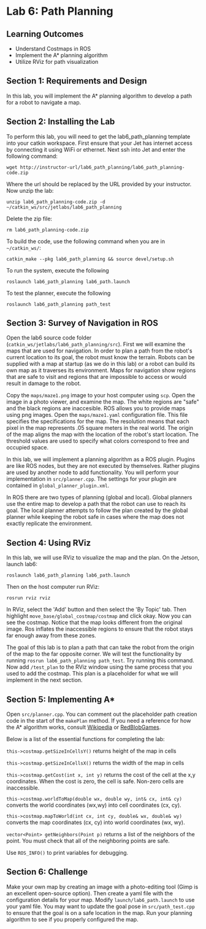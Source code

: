 # Lab 6: Path Planning

## Learning Outcomes
- Understand Costmaps in ROS
- Implement the A* planning algorithm
- Utilize RViz for path visualization

## Section 1: Requirements and Design

In this lab, you will implement the A* planning algorithm to develop a path for a robot to navigate a map.

## Section 2: Installing the Lab

To perform this lab, you will need to get the lab6_path_planning template into your catkin workspace.  First ensure that your Jet has internet access by connecting it using WiFi or ethernet.  Next ssh into Jet and enter the following command:

```
wget http://instructor-url/lab6_path_planning/lab6_path_planning-code.zip
```

Where the url should be replaced by the URL provided by your instructor.  Now unzip the lab:
```
unzip lab6_path_planning-code.zip -d ~/catkin_ws/src/jetlabs/lab6_path_planning
```

Delete the zip file:
```
rm lab6_path_planning-code.zip
```

To build the code, use the following command when you are in `~/catkin_ws/`:
```
catkin_make --pkg lab6_path_planning && source devel/setup.sh
```

To run the system, execute the following
```
roslaunch lab6_path_planning lab6_path.launch
```

To test the planner, execute the following
```
roslaunch lab6_path_planning path_test
```

## Section 3: Survey of Navigation in ROS

Open the lab6 source code folder (`catkin_ws/jetlabs/lab6_path_planning/src`).  First we will
examine the maps that are used for navigation.  In order to plan a path from the robot's current location
to its goal, the robot must know the terrain.  Robots can be supplied with a map at startup (as we do in this lab)
or a robot can build its own map as it traverses its environment.  Maps for navigation show regions that are
safe to visit and regions that are impossible to access or would result in damage to the robot.

Copy the `maps/maze1.png` image to your host computer using `scp`.  Open the image in a photo viewer, and
examine the map.  The white regions are "safe" and the black regions are inaccesible.  ROS allows you to provide maps
using png images.  Open the `maps/maze1.yaml` configuration file.  This file specifies the specifications for the map.
The resolution means that each pixel in the map represents .05 square meters in the real world.  The origin of the map
aligns the map with the location of the robot's start location.  The threshold values are used to specify what colors
correspond to free and occupied space.

In this lab, we will implement a planning algorithm as a ROS plugin.  Plugins are like ROS nodes, but they are not
executed by themselves.  Rather plugins are used by another node to add functionality.  You will perform your implementation in `src/planner.cpp`.  The settings for your plugin are contained in `global_planner_plugin.xml`.

In ROS there are two types of planning (global and local).  Global planners use the entire map to develop a path that the robot can use to reach its goal.  The local planner attempts to follow the plan created by the global planner while keeping the robot safe in cases where the map does not exactly replicate the environment.

## Section 4: Using RViz

In this lab, we will use RViz to visualize the map and the plan.  On the Jetson, launch lab6:

```
roslaunch lab6_path_planning lab6_path.launch
```

Then on the host computer run RViz:

```
rosrun rviz rviz
```

In RViz, select the 'Add' button and then select the 'By Topic' tab.  Then highlight
`move_base/global_costmap/costmap` and click okay.  Now you can see the costmap.
Notice that the map looks different from the original image.  Ros inflates the
inaccessible regions to ensure that the robot stays far enough away from these zones.

The goal of this lab is to plan a path that can take the robot from the origin of the
map to the far opposite corner.  We will test the functionality by running
`rosrun lab6_path_planning path_test`.  Try running this command.  Now add `/test_plan` to
the RViz window using the same process that you used to add the costmap.  This plan is a
placeholder for what we will implement in the next section.

## Section 5: Implementing A*

Open `src/planner.cpp`.  You can comment out the placeholder path creation code in the
start of the `makePlan` method.  If you need a reference for how the A* algorithm works,
consult [Wikipedia](https://en.wikipedia.org/wiki/A*_search_algorithm) or [RedBlobGames](http://www.redblobgames.com/pathfinding/a-star/introduction.html).

Below is a list of the essential functions for completing the lab:

`this->costmap.getSizeInCellsY()` returns height of the map in cells

`this->costmap.getSizeInCellsX()` returns the width of the map in cells

`this->costmap.getCost(int x, int y)` returns the cost of the cell at the x,y coordinates.
When the cost is zero, the cell is safe.  Non-zero cells are inaccessible.

`this->costmap.worldToMap(double wx, double wy, int& cx, int& cy)` converts the world coordinates
(wx,wy) into cell coordinates (cx, cy).

`this->costmap.mapToWorld(int cx, int cy, double& wx, double& wy)` converts the map coordinates
(cx, cy) into world coordinates (wx, wy).

`vector<Point> getNeighbors(Point p)` returns a list of the neighbors of the point.  You must check
that all of the neighboring points are safe.

Use `ROS_INFO()` to print variables for debugging.

## Section 6: Challenge

Make your own map by creating an image with a photo-editing tool (Gimp is an excellent open-source option).
Then create a yaml file with the configuration details for your map.  Modify `launch/lab6_path.launch` to
use your yaml file.  You may want to update the goal pose in `src/path_test.cpp` to ensure that the goal is on
a safe location in the map.  Run your planning algorithm to see if you properly configured the map.
